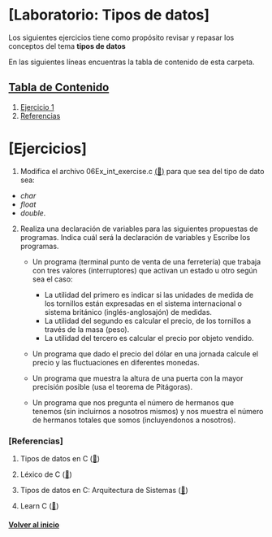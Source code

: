 # [Laboratorio: Tipos de datos]<a name="LabTiposDeDatos"></a>

Los siguientes ejercicios tiene como propósito revisar y repasar los 
conceptos del tema **tipos de datos**

En las siguientes líneas encuentras la tabla de contenido de esta carpeta.

## [Tabla de Contenido](#TablaDeContenido)
1. [Ejercicio 1](#ejercicios)
2. [Referencias](#referencias)

<!---

4. [Ejercicio 4](#Ejer4)
5. [Ejercicio 5](#Ejer5)
--->

# [Ejercicios]<a name="ejercicios"></a>
  
1. Modifica el archivo 06Ex_int_exercise.c 
[(:link:)](https://github.com/UNAM-FESAc/Bsc_Prgrmmng_C/blob/master/PartI/06Ex_int_exercise.c) para que sea del tipo de dato sea:
- *char*
- *float*
- *double*.

2. Realiza una declaración de variables para las
  siguientes propuestas de programas. Indica cuál será
  la declaración de variables y Escribe los programas.

     - Un programa (terminal punto de venta de una ferretería) 
     que trabaja con tres valores (interruptores) que activan 
     un estado u otro según sea el caso:
     	- La utilidad del primero es indicar si las unidades de 
     	medida de los tornillos están expresadas en el sistema internacional 
     	o sistema británico (inglés-anglosajón) de medidas.
     	- La utilidad del segundo es calcular el precio, de los tornillos 
     	a través de la masa (peso). 
     	- La utilidad del tercero es calcular el precio por objeto vendido.

     - Un programa que dado el precio del dólar en una jornada 
     calcule el precio y las fluctuaciones en diferentes monedas.

     - Un programa que muestra la altura de una puerta con la mayor precisión posible 
     (usa el teorema de Pitágoras).
     
     - Un programa que nos pregunta el número de hermanos que tenemos
     (sin incluirnos a nosotros mismos) y nos muestra el número de
     hermanos totales que somos (incluyendonos a nosotros).


### [Referencias]<a name="referencias"></a>
1. Tipos de datos en C ([:link:](https://www.aprenderaprogramar.com/index.php?option=com_content&view=article&id=899:tipos-de-datos-en-c-declarar-variables-enteras-int-long-o-decimal-float-double-char-inicializacion-cu00510f&catid=82&Itemid=210))

2. Léxico de C ([:link:](http://decsai.ugr.es/~jfv/ed1/c/cdrom/cap2/cap24.htm))

3. Tipos de datos en C: Arquitectura de Sistemas ([:link:](http://www.it.uc3m.es/abel/as/DSP/M1/CDataTypes_es.html#id16635089))

4. Learn C ([:link:](https://www.programiz.com/c-programming/c-data-types))


#### [Volver al inicio](#LabTiposDeDatos)

<!---
https://rstudio-pubs-static.s3.amazonaws.com/330387_5a40ca72c3b14824acedceb7d34618d1.html
--->
